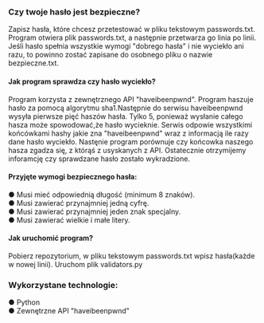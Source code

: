 ### Czy twoje hasło jest bezpieczne?
Zapisz hasła, które chcesz przetestować w pliku tekstowym passwords.txt.
Program otwiera plik passwords.txt, a następnie przetwarza go linia po linii.
Jeśli hasło spełnia wszystkie wymogi "dobrego hasła" i nie wyciekło ani razu, to powinno zostać zapisane do osobnego pliku o nazwie bezpieczne.txt.

#### Jak program sprawdza czy hasło wyciekło?
Program korzysta z zewnętrznego API "haveibeenpwnd". Program haszuje hasło za pomocą algorytmu sha1.Następnie do serwisu 
haveibeenpwnd wysyła pierwsze pięć haszów hasła. Tylko 5, ponieważ wysłanie całego hasza może spowodować,że hasło wycieknie.
Serwis odpowie wszystkimi końcówkami hashy jakie zna "haveibeenpwnd" wraz z informacją ile razy dane hasło wyciekło.
Nastęnie program porównuje czy końcowka naszego hasza zgadza się, z którąś z usyskanych z API. Ostatecznie otrzymijemy inforamcję czy sprawdzane hasło zostało wykradzione.

#### Przyjęte wymogi bezpiecznego hasła:
● Musi mieć odpowiednią długość (minimum 8 znaków).<br>
● Musi zawierać przynajmniej jedną cyfrę.<br>
● Musi zawierać przynajmniej jeden znak specjalny.<br>
● Musi zawierać wielkie i małe litery.<br>

#### Jak uruchomić program?
Pobierz repozytorium, w pliku tekstowym passwords.txt wpisz hasła(każde w nowej linii).
Uruchom plik validators.py

### Wykorzystane technologie:
● Python <br>
● Zewnętrzne API "haveibeenpwnd"
